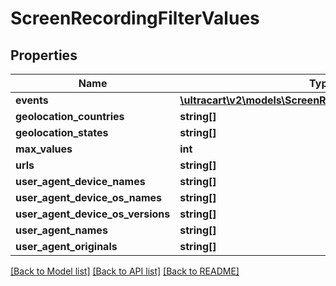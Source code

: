 # ScreenRecordingFilterValues

## Properties
Name | Type | Description | Notes
------------ | ------------- | ------------- | -------------
**events** | [**\ultracart\v2\models\ScreenRecordingFilterValuesEvent[]**](ScreenRecordingFilterValuesEvent.md) |  | [optional] 
**geolocation_countries** | **string[]** |  | [optional] 
**geolocation_states** | **string[]** |  | [optional] 
**max_values** | **int** |  | [optional] 
**urls** | **string[]** |  | [optional] 
**user_agent_device_names** | **string[]** |  | [optional] 
**user_agent_device_os_names** | **string[]** |  | [optional] 
**user_agent_device_os_versions** | **string[]** |  | [optional] 
**user_agent_names** | **string[]** |  | [optional] 
**user_agent_originals** | **string[]** |  | [optional] 

[[Back to Model list]](../README.md#documentation-for-models) [[Back to API list]](../README.md#documentation-for-api-endpoints) [[Back to README]](../README.md)


